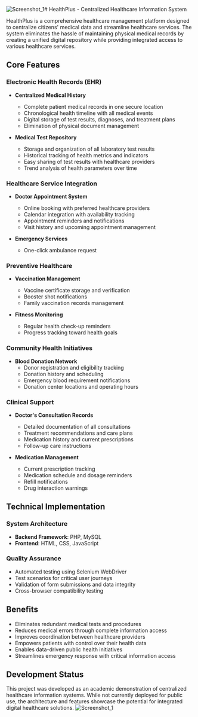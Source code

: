 ![Screenshot_1](https://github.com/user-attachments/assets/172a5cbf-ac78-438d-842f-8c91206268a0)# HealthPlus - Centralized Healthcare Information System

HealthPlus is a comprehensive healthcare management platform designed to centralize citizens' medical data and streamline healthcare services. The system eliminates the hassle of maintaining physical medical records by creating a unified digital repository while providing integrated access to various healthcare services.

## Core Features

### Electronic Health Records (EHR)
- **Centralized Medical History**
  - Complete patient medical records in one secure location
  - Chronological health timeline with all medical events
  - Digital storage of test results, diagnoses, and treatment plans
  - Elimination of physical document management

- **Medical Test Repository**
  - Storage and organization of all laboratory test results
  - Historical tracking of health metrics and indicators
  - Easy sharing of test results with healthcare providers
  - Trend analysis of health parameters over time

### Healthcare Service Integration
- **Doctor Appointment System**
  - Online booking with preferred healthcare providers
  - Calendar integration with availability tracking
  - Appointment reminders and notifications
  - Visit history and upcoming appointment management

- **Emergency Services**
  - One-click ambulance request

### Preventive Healthcare
- **Vaccination Management**
  - Vaccine certificate storage and verification
  - Booster shot notifications
  - Family vaccination records management

- **Fitness Monitoring**
  - Regular health check-up reminders
  - Progress tracking toward health goals

### Community Health Initiatives
- **Blood Donation Network**
  - Donor registration and eligibility tracking
  - Donation history and scheduling
  - Emergency blood requirement notifications
  - Donation center locations and operating hours

### Clinical Support
- **Doctor's Consultation Records**
  - Detailed documentation of all consultations
  - Treatment recommendations and care plans
  - Medication history and current prescriptions
  - Follow-up care instructions

- **Medication Management**
  - Current prescription tracking
  - Medication schedule and dosage reminders
  - Refill notifications
  - Drug interaction warnings

## Technical Implementation

### System Architecture
- **Backend Framework**: PHP, MySQL
- **Frontend**: HTML, CSS, JavaScript
  
### Quality Assurance
- Automated testing using Selenium WebDriver
- Test scenarios for critical user journeys
- Validation of form submissions and data integrity
- Cross-browser compatibility testing

## Benefits
- Eliminates redundant medical tests and procedures
- Reduces medical errors through complete information access
- Improves coordination between healthcare providers
- Empowers patients with control over their health data
- Enables data-driven public health initiatives
- Streamlines emergency response with critical information access

## Development Status
This project was developed as an academic demonstration of centralized healthcare information systems. While not currently deployed for public use, the architecture and features showcase the potential for integrated digital healthcare solutions.
![Screenshot_1](https://github.com/user-attachments/assets/6a9ab87c-2d84-4339-a043-88f5be7a1a73)




